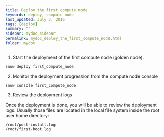 ```yaml
---
title: Deploy the first compute node
keywords: deploy, compute node
last_updated: July 3, 2016
tags: [deploy]
summary: ""
sidebar: mydoc_sidebar
permalink: mydoc_deploy_the_first_compute_node.html
folder: mydoc
---
```


1. Start the deployment of the first compute node (golden node).

```
snow deploy first_compute_node
```
2. Monitor the deployment progression from the compute node console

```
snow console first_compute_node
```
3. Review the deployment logs

Once the deployment is done, you will be able to review the deployment logs. Usually those files are located in the local file system inside the root user home directory:

```
/root/post-install.log
/root/first-boot.log
```

